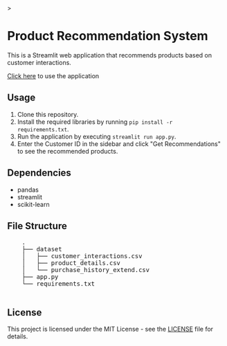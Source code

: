 <!DOCTYPE html>
<html lang="en">

<head>
    <meta charset="UTF-8">
    <meta name="viewport" content="width=device-width, initial-scale=1.0">>
</head>

<body>
    <h1>Product Recommendation System</h1>
    <p>This is a Streamlit web application that recommends products based on customer interactions.</p>
    <p><a href="https://appuctrecommendations-skilvul.streamlit.app/">Click here</a> to use the application</p>
    <h2>Usage</h2>
    <ol>
        <li>Clone this repository.</li>
        <li>Install the required libraries by running <code>pip install -r requirements.txt</code>.</li>
        <li>Run the application by executing <code>streamlit run app.py</code>.</li>
        <li>Enter the Customer ID in the sidebar and click "Get Recommendations" to see the recommended products.</li>
    </ol>
    <h2>Dependencies</h2>
    <ul>
        <li>pandas</li>
        <li>streamlit</li>
        <li>scikit-learn</li>
    </ul>
    <h2>File Structure</h2>
    <pre>
    .
    ├── dataset
    │   ├── customer_interactions.csv
    │   ├── product_details.csv
    │   └── purchase_history_extend.csv
    ├── app.py
    └── requirements.txt
    </pre>
    <h2>License</h2>
    <p>This project is licensed under the MIT License - see the <a href="LICENSE">LICENSE</a> file for details.</p>
</body>

</html>
